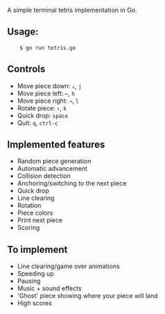A simple terminal tetris implementation in Go.

## Usage:

		$ go run tetris.go

## Controls

* Move piece down: `↓`, `j`
* Move piece left: `←`, `h`
* Move piece right: `→`, `l`
* Rotate piece: `↑`, `k`
* Quick drop: `space`
* Quit: `q`, `ctrl-c`

## Implemented features

* Random piece generation
* Automatic advancement
* Collision detection
* Anchoring/switching to the next piece
* Quick drop
* Line clearing
* Rotation
* Piece colors
* Print next piece
* Scoring

## To implement

* Line clearing/game over animations
* Speeding up
* Pausing
* Music + sound effects
* 'Ghost' piece showing where your piece will land
* High scores
